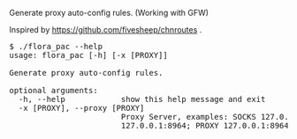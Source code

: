 Generate proxy auto-config rules. (Working with GFW)

Inspired by https://github.com/fivesheep/chnroutes .

<pre>
$ ./flora_pac --help
usage: flora_pac [-h] [-x [PROXY]]

Generate proxy auto-config rules.

optional arguments:
  -h, --help            show this help message and exit
  -x [PROXY], --proxy [PROXY]
                        Proxy Server, examples: SOCKS 127.0.0.1:8964; SOCKS5
                        127.0.0.1:8964; PROXY 127.0.0.1:8964
</pre>

